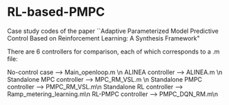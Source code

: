 # RL-based-PMPC
Case study codes of the paper ``Adaptive Parameterized Model Predictive Control Based on Reinforcement Learning: A Synthesis Framework"

There are 6 controllers for comparison, each of which corresponds to a .m file:

No-control case --> Main_openloop.m \n
ALINEA controller --> ALINEA.m \n
Standalone MPC controller --> MPC_RM_VSL.m \n
Standalone PMPC controller --> PMPC_RM_VSL.m\n
Standalone RL controller --> Ramp_metering_learning.m\n
RL-PMPC controller --> PMPC_DQN_RM.m\n
